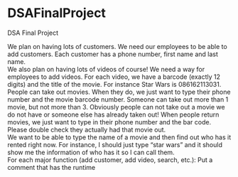 # DSAFinalProject
DSA Final Project

We plan on having lots of customers. We need our employees to be able to add customers. Each
customer has a phone number, first name and last name.
 <br>
We also plan on having lots of videos of course! We need a way for employees to add videos. For
each video, we have a barcode (exactly 12 digits) and the title of the movie. For instance Star Wars
is 086162113031.
 <br>
People can take out movies. When they do, we just want to type their phone number and the movie
barcode number. Someone can take out more than 1 movie, but not more than 3. Obviously people
can not take out a movie we do not have or someone else has already taken out!
When people return movies, we just want to type in their phone number and the bar code. Please
double check they actually had that movie out.
 <br>
We want to be able to type the name of a movie and then find out who has it rented right now. For
instance, I should just type “star wars” and it should show me the information of who has it so I can
call them.
 <br>
For each major function (add customer, add video, search, etc.): Put a comment that has the runtime
